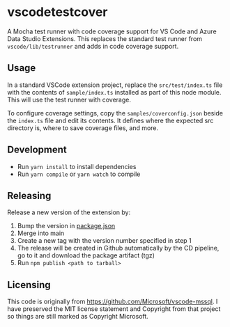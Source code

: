 # vscodetestcover

A Mocha test runner with code coverage support for VS Code and Azure Data Studio Extensions. This replaces the standard test runner from `vscode/lib/testrunner` and adds in code coverage support.

## Usage
 In a standard VSCode extension project, replace the `src/test/index.ts` file with the contents of `sample/index.ts` installed as part of this node module. This will use the test runner with coverage.

 To configure coverage settings, copy the `samples/coverconfig.json` beside the `index.ts` file and edit its contents. It defines where the expected src directory is, where to save coverage files, and more.

## Development

- Run `yarn install` to install dependencies
- Run `yarn compile` or `yarn watch` to compile


## Releasing

Release a new version of the extension by:

1. Bump the version in [package.json](./package.json)
2. Merge into main
3. Create a new tag with the version number specified in step 1
4. The release will be created in Github automatically by the CD pipeline, go to it and download the package artifact (tgz)
5. Run `npm publish <path to tarball>`

## Licensing
This code is originally from https://github.com/Microsoft/vscode-mssql. I have preserved the MIT license statement and Copyright from that project so things are still marked as Copyright Microsoft.